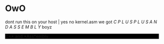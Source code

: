 # OwO
dont run this on your host | yes no kernel.asm we got *C P L U S P L U S  A N D  A S S E M B L Y* boyz 

<div style="background-color: #000000">C++ and *Ass*embly</div>
